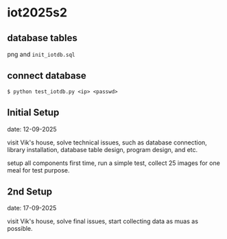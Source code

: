 # iot2025s2

## database tables

png and `init_iotdb.sql`

## connect database

```shell
$ python test_iotdb.py <ip> <passwd>
```

## Initial Setup

date: 12-09-2025

visit Vik's house, solve technical issues, such as database connection,
library installation, database table design, program design, and etc.

setup all components first time, run a simple test, collect 25 images for one
meal for test purpose.

## 2nd Setup

date: 17-09-2025

visit Vik's house, solve final issues, start collecting data as muas as
possible. 


